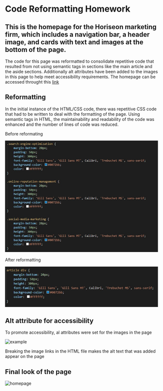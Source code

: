 # Code Reformatting Homework

## This is the homepage for the Horiseon marketing firm, which includes a navigation bar, a header image, and cards with text and images at the bottom of the page.
The code for this page was reformatted to consolidate repetitive code that resulted from not using semantic tags in sections like the main article and the aside 
sections. Additionally alt attributes have been added to the images in this page to help meet accessibility requirements.
The homepage can be accessed throught this [link](https://smg061.github.io/ "Homepage")

## Reformatting 
In the initial instance of the HTML/CSS code, there was repetitive CSS code that had to be written to deal with the formatting of the page. Using semantic tags in HTML, the maintainability and readability of the code was enhanced and the number of lines of code was reduced.

Before reformating 

![before](https://raw.githubusercontent.com/smg061/smg061.github.io/main/assets/images/2021-03-06%2020_07_12-style.css%20-%20assets%20-%20Visual%20Studio%20Code.jpg)

After reformatting 

![after](https://raw.githubusercontent.com/smg061/smg061.github.io/main/assets/images/2021-03-06%2019_55_55-style.css%20-%20assets%20-%20Visual%20Studio%20Code.jpg)

## Alt attribute for accessibility
To promote accessibility, al attributes were set for the images in the page

![example](https://raw.githubusercontent.com/smg061/smg061.github.io/main/assets/images/2021-03-06%2019_41_28-Horiseon%20Marketing%20Home%20Pa%20%E2%80%94%20Mozilla%20Firefox.jpg "Alt text appears if the image links are broken")

 Breaking the image links in the HTML file makes the alt text that was added appear on the page


## Final look of the page
![homepage](https://raw.githubusercontent.com/smg061/smg061.github.io/main/assets/images/2021-03-06%2019_51_44-Horiseon%20Marketing%20Home%20Pa%20%E2%80%94%20Mozilla%20Firefox.jpg)


